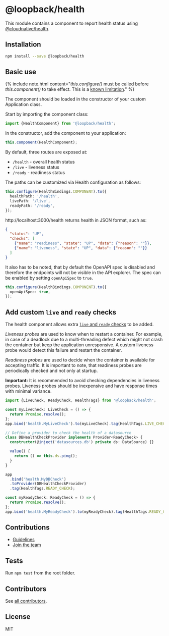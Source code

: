 # @loopback/health

This module contains a component to report health status using
[@cloudnative/health](https://github.com/CloudNativeJS/cloud-health).

## Installation

```sh
npm install --save @loopback/health
```

## Basic use

{% include note.html content="*this.configure()* must be called before *this.component()* to take effect. This is a [known limitation](https://github.com/strongloop/loopback-next/issues/4289#issuecomment-564617263)." %}

The component should be loaded in the constructor of your custom Application
class.

Start by importing the component class:

```ts
import {HealthComponent} from '@loopback/health';
```

In the constructor, add the component to your application:

```ts
this.component(HealthComponent);
```

By default, three routes are exposed at:

- `/health` - overall health status
- `/live` - liveness status
- `/ready` - readiness status

The paths can be customized via Health configuration as follows:

```ts
this.configure(HealthBindings.COMPONENT).to({
  healthPath: '/health',
  livePath: '/live',
  readyPath: '/ready',
});
```

http://localhost:3000/health returns health in JSON format, such as:

```json
{
  "status": "UP",
  "checks": [
    {"name": "readiness", "state": "UP", "data": {"reason": ""}},
    {"name": "liveness", "state": "UP", "data": {"reason": ""}}
  ]
}
```

It also has to be noted, that by default the OpenAPI spec is disabled and
therefore the endpoints will not be visible in the API explorer. The spec can be
enabled by setting `openApiSpec` to `true`.

```ts
this.configure(HealthBindings.COMPONENT).to({
  openApiSpec: true,
});
```

## Add custom `live` and `ready` checks

The health component allows extra
[`live` and `ready` checks](https://github.com/CloudNativeJS/cloud-health#readiness-vs-liveness)
to be added.

_Liveness probes_ are used to know when to restart a container. For example, in
case of a deadlock due to a multi-threading defect which might not crash the
container but keep the application unresponsive. A custom liveness probe would
detect this failure and restart the container.

_Readiness probes_ are used to decide when the container is available for
accepting traffic. It is important to note, that readiness probes are
periodically checked and not only at startup.

**Important:** It is recommended to avoid checking dependencies in liveness
probes. Liveness probes should be inexpensive and have response times with
minimal variance.

```ts
import {LiveCheck, ReadyCheck, HealthTags} from '@loopback/health';

const myLiveCheck: LiveCheck = () => {
  return Promise.resolve();
};
app.bind('health.MyLiveCheck').to(myLiveCheck).tag(HealthTags.LIVE_CHECK);

// Define a provider to check the health of a datasource
class DBHealthCheckProvider implements Provider<ReadyCheck> {
  constructor(@inject('datasources.db') private ds: DataSource) {}

  value() {
    return () => this.ds.ping();
  }
}

app
  .bind('health.MyDBCheck')
  .toProvider(DBHealthCheckProvider)
  .tag(HealthTags.READY_CHECK);

const myReadyCheck: ReadyCheck = () => {
  return Promise.resolve();
};
app.bind('health.MyReadyCheck').to(myReadyCheck).tag(HealthTags.READY_CHECK);
```

## Contributions

- [Guidelines](https://github.com/strongloop/loopback-next/blob/master/docs/CONTRIBUTING.md)
- [Join the team](https://github.com/strongloop/loopback-next/issues/110)

## Tests

Run `npm test` from the root folder.

## Contributors

See
[all contributors](https://github.com/strongloop/loopback-next/graphs/contributors).

## License

MIT
